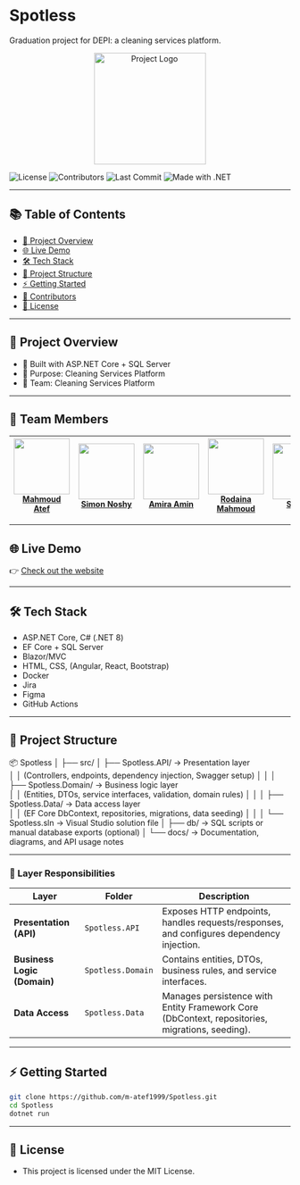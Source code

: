 # Spotless

Graduation project for DEPI: a cleaning services platform.

<p align="center">
  <img src="docs/spotless_logo.png" alt="Project Logo" width="200"/>
</p>

![License](https://img.shields.io/github/license/m-atef1999/Spotless)
![Contributors](https://img.shields.io/github/contributors/m-atef1999/Spotless)
![Last Commit](https://img.shields.io/github/last-commit/m-atef1999/Spotless)
![Made with .NET](https://img.shields.io/badge/Made%20with-.NET-blue)

---

## 📚 Table of Contents
- [📌 Project Overview](#-project-overview)
- [🌐 Live Demo](#-live-demo)
- [🛠 Tech Stack](#-tech-stack)
- [📂 Project Structure](#-project-structure)
- [⚡ Getting Started](#-getting-started)
- [👥 Contributors](#-team-members)
- [📄 License](#-license)

---

## 📌 Project Overview
- 🔧 Built with ASP.NET Core + SQL Server
- 🎯 Purpose: Cleaning Services Platform
- 👥 Team: Cleaning Services Platform

---

## 👥 Team Members

| <a href="https://github.com/m-atef1999"><img src="https://github.com/m-atef1999.png?size=100" width="100"/><br /><span style="font-size:14px;"><b>Mahmoud Atef</b></span></a> | <a href="https://github.com/simonnoshy"><img src="https://github.com/simonnoshy.png?size=100" width="100"/><br /><span style="font-size:14px;"><b>Simon Noshy</b></span></a> | <a href="https://github.com/amiraamin279-collab"><img src="https://github.com/amiraamin279-collab.png?size=100" width="100"/><br /><span style="font-size:14px;"><b>Amira Amin</b></span></a> | <a href="https://github.com/RodainaMahmoud"><img src="https://github.com/RodainaMahmoud.png?size=100" width="100"/><br /><span style="font-size:14px;"><b>Rodaina Mahmoud</b></span></a> | <a href="https://github.com/Shosha101"><img src="https://github.com/Shosha101.png?size=100" width="100"/><br /><span style="font-size:14px;"><b>Shosha</b></span></a> |
|---|---|---|---|---|


---

## 🌐 Live Demo
👉 [Check out the website](https://preview--quickclean-wash-wave.lovable.app/)

---

## 🛠 Tech Stack
- ASP.NET Core, C# (.NET 8)
- EF Core + SQL Server
- Blazor/MVC
- HTML, CSS, (Angular, React, Bootstrap)
- Docker
- Jira
- Figma
- GitHub Actions

---

## 📂 Project Structure

📦 Spotless
│
├── src/
│   ├── Spotless.API/            → Presentation layer  
│   │                             (Controllers, endpoints, dependency injection, Swagger setup)
│   │
│   ├── Spotless.Domain/         → Business logic layer  
│   │                             (Entities, DTOs, service interfaces, validation, domain rules)
│   │
│   ├── Spotless.Data/           → Data access layer  
│   │                             (EF Core DbContext, repositories, migrations, data seeding)
│   │
│   └── Spotless.sln             → Visual Studio solution file
│
├── db/                          → SQL scripts or manual database exports (optional)
│
└── docs/                        → Documentation, diagrams, and API usage notes

---

### 🧠 Layer Responsibilities

| Layer | Folder | Description |
|-------|---------|-------------|
| **Presentation (API)** | `Spotless.API` | Exposes HTTP endpoints, handles requests/responses, and configures dependency injection. |
| **Business Logic (Domain)** | `Spotless.Domain` | Contains entities, DTOs, business rules, and service interfaces. |
| **Data Access** | `Spotless.Data` | Manages persistence with Entity Framework Core (DbContext, repositories, migrations, seeding). |


---

## ⚡ Getting Started

```bash
git clone https://github.com/m-atef1999/Spotless.git
cd Spotless
dotnet run
```
---
## 📄 License

- This project is licensed under the MIT License.
